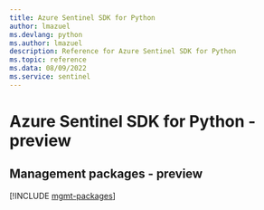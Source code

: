```yaml
---
title: Azure Sentinel SDK for Python
author: lmazuel
ms.devlang: python
ms.author: lmazuel
description: Reference for Azure Sentinel SDK for Python
ms.topic: reference
ms.data: 08/09/2022
ms.service: sentinel
---
```

# Azure Sentinel SDK for Python - preview

## Management packages - preview
[!INCLUDE [mgmt-packages](sentinel-mgmt-index.md)]
